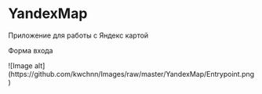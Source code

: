 # YandexMap
Приложение для работы с Яндекс картой

<p> Форма входа </p>
![Image alt](https://github.com/kwchnn/Images/raw/master/YandexMap/Entrypoint.png)

